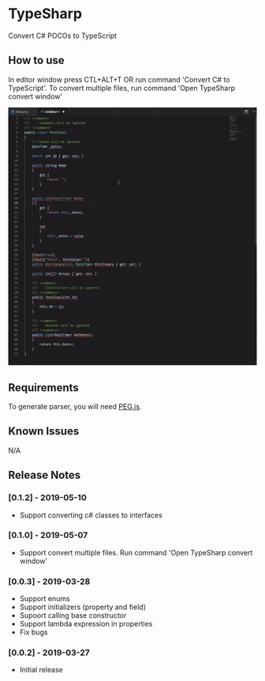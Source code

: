 # TypeSharp

Convert C# POCOs to TypeScript

## How to use

In editor window press CTL+ALT+T OR run command 'Convert C# to TypeScript'. To convert multiple files, run command 'Open TypeSharp convert window'

![animation](https://raw.githubusercontent.com/Bonelol/TypeSharp/master/images/animation.gif)

## Requirements

To generate parser, you will need [PEG.js](https://pegjs.org/).

## Known Issues

N/A

## Release Notes

### [0.1.2] - 2019-05-10

- Support converting c# classes to interfaces

### [0.1.0] - 2019-05-07

- Support convert multiple files. Run command 'Open TypeSharp convert window'

### [0.0.3] - 2019-03-28

- Support enums
- Support initializers (property and field) 
- Supoort calling base constructor
- Support lambda expression in properties
- Fix bugs

### [0.0.2] - 2019-03-27

- Initial release
